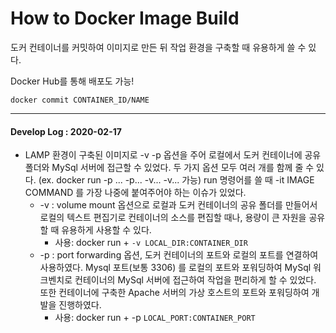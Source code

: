 # How to Docker Image Build

도커 컨테이너를 커밋하여 이미지로 만든 뒤 작업 환경을 구축할 때 유용하게 쓸 수 있다.

Docker Hub를 통해 배포도 가능!



`docker commit CONTAINER_ID/NAME`



---

#### Develop Log : 2020-02-17

- LAMP 환경이 구축된 이미지로 -v -p 옵션을 주어 로컬에서 도커 컨테이너에 공유 폴더와 MySql 서버에 접근할 수 있었다. 두 가지 옵션 모두 여러 개를 함께 줄 수 있다. (ex. docker run -p ... -p... -v... -v... 가능)  run 명령어를 쓸 때 -it IMAGE COMMAND 를 가장 나중에 붙여주어야 하는 이슈가 있었다.
  - -v : volume mount 옵션으로 로컬과 도커 컨테이너의 공유 폴더를 만들어서 로컬의 텍스트 편집기로 컨테이너의 소스를 편집할 때나, 용량이 큰 자원을 공유할 때 유용하게 사용할 수 있다.
    - 사용: docker run +  `-v LOCAL_DIR:CONTAINER_DIR`
  - -p : port forwarding 옵션, 도커 컨테이너의 포트와 로컬의 포트를 연결하여 사용하였다. Mysql 포트(보통 3306) 를 로컬의 포트와 포워딩하여 MySql 워크벤치로 컨테이너의 MySql 서버에 접근하여 작업을 편리하게 할 수 있었다. 또한 컨테이너에 구축한 Apache 서버의 가상 호스트의 포트와 포워딩하여 개발을 진행하였다.
    - 사용: docker run + -p `LOCAL_PORT:CONTAINER_PORT`

  